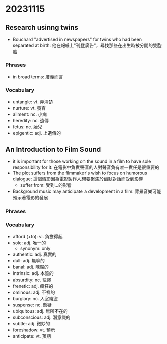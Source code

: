 # 20231115

## Research usinng twins

- Bouchard "advertised in newspapers" for twins who had been separated at birth: 他在報紙上"刊登廣告"，尋找那些在出生時被分開的雙胞胎

### Phrases

- in broad terms: 廣義而言

### Vocabulary

- untangle: vt. 弄清楚
- nurture: vt. 養育
- ailment: nc. 小病
- heredity: nc. 遺傳
- fetus: nc. 胎兒
- epigentic: adj. 上遺傳的

## An Introduction to Film Sound

- it is important for those working on the sound in a film to have sole responsibility for it: 在電影中負責聲音的人對聲音負有唯一責任是很重要的
- The plot suffers from the filmmaker's wish to focus on humorous dialogue: 這個情節因為電影製作人想要聚焦於幽默對話而受到影響
  - suffer from: 受到...的影響
- Background music may anticipate a development in a film: 背景音樂可能預示著電影的發展

### Phrases

### Vocabulary

- afford (+to): vi. 負擔得起
- sole: adj. 唯一的
  - synonym: only
- authentic: adj. 真實的
- dull: adj. 無聊的
- banal: adj. 陳腐的
- intrinsic: adj. 本質的
- absurdity: nc. 荒謬
- frenetic: adj. 瘋狂的
- ominous: adj. 不祥的
- burglary: nc. 入室竊盜
- suspense: nc. 懸疑
- ubiquitous: adj. 無所不在的
- subconscious: adj. 潛意識的
- subtle: adj. 微妙的
- foreshadow: vt. 預示
- anticipate: vt. 預期